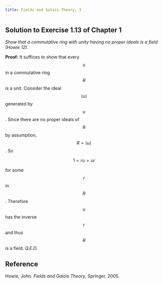 ```yaml
---
title: Fields and Galois Theory, 3
---
```


## Solution to Exercise 1.13 of Chapter 1

*Show that a commutative ring with unity having no proper ideals is a field (Howie 12).*

**Proof:** It suffices to show that every $$u$$ in a commutative ring $$R$$ is a unit. Consider the ideal $$\langle u \rangle$$ generated by $$u$$. Since there are no proper ideals of $$R$$ by assumption, $$R = \langle u \rangle$$. So

$$1 = ru = ur$$

for some $$r$$ in $$R$$. Therefore $$u$$ has the inverse $$r$$ and thus $$R$$ is a field. *Q.E.D.*

## Reference

Howie, John. *Fields and Galois Theory*, Springer, 2005.
